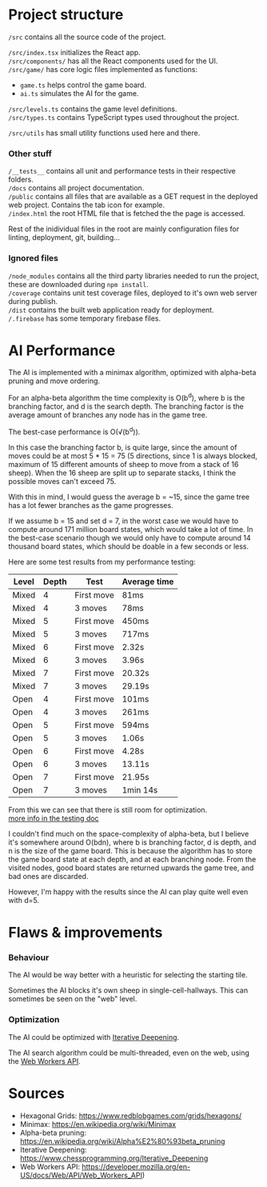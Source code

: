 # Project structure

`/src` contains all the source code of the project.

`/src/index.tsx` initializes the React app.  
`/src/components/` has all the React components used for the UI.  
`/src/game/` has core logic files implemented as functions:

- `game.ts` helps control the game board.
- `ai.ts` simulates the AI for the game.

`/src/levels.ts` contains the game level definitions.  
`/src/types.ts` contains TypeScript types used throughout the project.

`/src/utils` has small utility functions used here and there.

### Other stuff

`/__tests__` contains all unit and performance tests in their respective folders.  
`/docs` contains all project documentation.  
`/public` contains all files that are available as a GET request in the deployed web project. Contains the tab icon for example.  
`/index.html` the root HTML file that is fetched the the page is accessed.

Rest of the inidividual files in the root are mainly configuration files for linting, deployment, git, building...

### Ignored files

`/node_modules` contains all the third party libraries needed to run the project, these are downloaded during `npm install`.  
`/coverage` contains unit test coverage files, deployed to it's own web server during publish.  
`/dist` contains the built web application ready for deployment.  
`/.firebase` has some temporary firebase files.

# AI Performance

The AI is implemented with a minimax algorithm, optimized with alpha-beta pruning and move ordering.

For an alpha-beta algorithm the time complexity is O(b<sup>d</sup>), where b is the branching factor, and d is the search depth. The branching factor is the average amount of branches any node has in the game tree.

The best-case performance is O(√(b<sup>d</sup>)).

In this case the branching factor b, is quite large, since the amount of moves could be at most 5 \* 15 = 75 (5 directions, since 1 is always blocked, maximum of 15 different amounts of sheep to move from a stack of 16 sheep). When the 16 sheep are split up to separate stacks, I think the possible moves can't exceed 75.

With this in mind, I would guess the average b = ~15, since the game tree has a lot fewer branches as the game progresses.

If we assume b = 15 and set d = 7, in the worst case we would have to compute around 171 million board states, which would take a lot of time. In the best-case scenario though we would only have to compute around 14 thousand board states, which should be doable in a few seconds or less.

Here are some test results from my performance testing:

| Level | Depth | Test       | Average time |
| ----- | ----- | ---------- | ------------ |
| Mixed | 4     | First move | 81ms         |
| Mixed | 4     | 3 moves    | 78ms         |
| Mixed | 5     | First move | 450ms        |
| Mixed | 5     | 3 moves    | 717ms        |
| Mixed | 6     | First move | 2.32s        |
| Mixed | 6     | 3 moves    | 3.96s        |
| Mixed | 7     | First move | 20.32s       |
| Mixed | 7     | 3 moves    | 29.19s       |
| Open  | 4     | First move | 101ms        |
| Open  | 4     | 3 moves    | 261ms        |
| Open  | 5     | First move | 594ms        |
| Open  | 5     | 3 moves    | 1.06s        |
| Open  | 6     | First move | 4.28s        |
| Open  | 6     | 3 moves    | 13.11s       |
| Open  | 7     | First move | 21.95s       |
| Open  | 7     | 3 moves    | 1min 14s     |

From this we can see that there is still room for optimization.  
[more info in the testing doc](./testing.md)

I couldn't find much on the space-complexity of alpha-beta, but I believe it's somewhere around O(bdn), where b is branching factor, d is depth, and n is the size of the game board. This is because the algorithm has to store the game board state at each depth, and at each branching node. From the visited nodes, good board states are returned upwards the game tree, and bad ones are discarded.

However, I'm happy with the results since the AI can play quite well even with d=5.

# Flaws & improvements

### Behaviour

The AI would be way better with a heuristic for selecting the starting tile.

Sometimes the AI blocks it's own sheep in single-cell-hallways. This can sometimes be seen on the "web" level.

### Optimization

The AI could be optimized with [Iterative Deepening](https://developer.mozilla.org/en-US/docs/Web/API/Web_Workers_API).

The AI search algorithm could be multi-threaded, even on the web, using the [Web Workers API](https://developer.mozilla.org/en-US/docs/Web/API/Web_Workers_API).

# Sources

- Hexagonal Grids: https://www.redblobgames.com/grids/hexagons/
- Minimax: https://en.wikipedia.org/wiki/Minimax
- Alpha-beta pruning: https://en.wikipedia.org/wiki/Alpha%E2%80%93beta_pruning
- Iterative Deepening: https://www.chessprogramming.org/Iterative_Deepening
- Web Workers API: https://developer.mozilla.org/en-US/docs/Web/API/Web_Workers_API)
